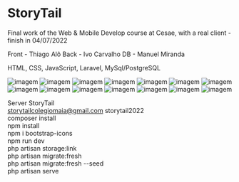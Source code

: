 # StoryTail

Final work of the Web & Mobile Develop course at Cesae, with a real client - finish in 04/07/2022

Front - Thiago Alô
Back - Ivo Carvalho
DB - Manuel  Miranda

HTML, CSS, JavaScript, Laravel, MySql/PostgreSQL

![imagem](https://user-images.githubusercontent.com/78623134/177200494-63873eda-fc57-4e59-af68-522968cc160a.png)
![imagem](https://user-images.githubusercontent.com/78623134/177200618-028ec795-3a77-49ac-87af-322a1d4ed757.png)
![imagem](https://user-images.githubusercontent.com/78623134/177200706-8d10a50a-d532-4310-93e3-cbb63b46bac5.png)
![imagem](https://user-images.githubusercontent.com/78623134/177200782-0112efbe-1b36-4a3b-bab8-ae2dd53957fd.png)
![imagem](https://user-images.githubusercontent.com/78623134/177200836-7274469e-ae3d-4fbb-86f1-615dcb8c0268.png)
![imagem](https://user-images.githubusercontent.com/78623134/177200903-7ae5cf66-aab6-4393-859c-c98338aaf719.png)
![imagem](https://user-images.githubusercontent.com/78623134/177200948-76c924d5-1b48-4bb5-9ebe-57e17760e822.png)
![imagem](https://user-images.githubusercontent.com/78623134/177201001-971c60e6-6027-42c0-9b08-628a038f417c.png)
![imagem](https://user-images.githubusercontent.com/78623134/177201158-53aa5866-a29a-4a2d-aab7-211143cb3030.png)
![imagem](https://user-images.githubusercontent.com/78623134/177201223-52e1b54f-f2ae-4b24-8f90-cd4703110b36.png)
![imagem](https://user-images.githubusercontent.com/78623134/177201298-1dbb6c9d-c02e-4db0-800d-d9e99d1f8e84.png)
![imagem](https://user-images.githubusercontent.com/78623134/177201336-863643d2-4a56-4ec5-b375-0e765e1851f9.png)
![imagem](https://user-images.githubusercontent.com/78623134/177201398-cf5604a2-18a1-4cfd-879e-148d7c340ed7.png)
![imagem](https://user-images.githubusercontent.com/78623134/177201461-362f6d8c-aa9a-43f0-b567-1c5b6472e9be.png)





Server
StoryTail
<br>
storytailcolegiomaia@gmail.com
storytail2022
<br>
composer install
<br>
npm install
<br>
npm i bootstrap-icons
<br>
npm run dev
<br>
php artisan storage:link
<br>
php artisan migrate:fresh
<br>
php artisan migrate:fresh --seed
<br>
php artisan serve
